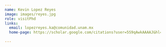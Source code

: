 ```yaml
---
name: Kevin Lopez Reyes
image: images/reyes.jpg
role: visitPhd
links:
  email: lopezreyes.ka@comunidad.unam.mx
  home-page: https://scholar.google.com/citations?user=5S9qAwkAAAAJ&hl=en&oi=ao
  
---
```


